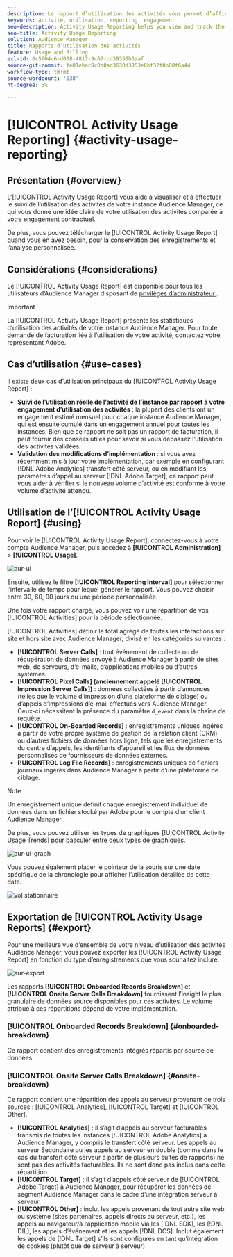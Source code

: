 ```yaml
---
description: Le rapport d’utilisation des activités vous permet d’afficher et de suivre l’utilisation des activités de votre instance Audience Manager, afin que vous puissiez comparer votre utilisation réelle à votre engagement contractuel.
keywords: activité, utilisation, reporting, engagement
seo-description: Activity Usage Reporting helps you view and track the activity usage for your Audience Manager instance, so you can compare your actual usage to your contractual commitment.
seo-title: Activity Usage Reporting
solution: Audience Manager
title: Rapports d’utilisation des activités
feature: Usage and Billing
exl-id: 0c5f04c6-d008-4817-9c67-cd39350b3aaf
source-git-commit: fe01ebac8c0d0ad3630d3853e0bf32f0b00f6a44
workflow-type: tm+mt
source-wordcount: '638'
ht-degree: 5%

---
```


# [!UICONTROL Activity Usage Reporting] {#activity-usage-reporting}

## Présentation {#overview}

L’[!UICONTROL Activity Usage Report] vous aide à visualiser et à effectuer le suivi de l’utilisation des activités de votre instance Audience Manager, ce qui vous donne une idée claire de votre utilisation des activités comparée à votre engagement contractuel.

De plus, vous pouvez télécharger le [!UICONTROL Activity Usage Report] quand vous en avez besoin, pour la conservation des enregistrements et l’analyse personnalisée.

## Considérations {#considerations}

Le [!UICONTROL Activity Usage Report] est disponible pour tous les utilisateurs d’Audience Manager disposant de [ privilèges d’administrateur ](edit-account-settings.md).

>[!IMPORTANT]
>
>La [!UICONTROL Activity Usage Report] présente les statistiques d’utilisation des activités de votre instance Audience Manager. Pour toute demande de facturation liée à l’utilisation de votre activité, contactez votre représentant Adobe.

## Cas d’utilisation {#use-cases}

Il existe deux cas d’utilisation principaux du [!UICONTROL Activity Usage Report] :

* **Suivi de l’utilisation réelle de l’activité de l’instance par rapport à votre engagement d’utilisation des activités** : la plupart des clients ont un engagement estimé mensuel pour chaque instance Audience Manager, qui est ensuite cumulé dans un engagement annuel pour toutes les instances. Bien que ce rapport ne soit pas un rapport de facturation, il peut fournir des conseils utiles pour savoir si vous dépassez l’utilisation des activités validées.
* **Validation des modifications d’implémentation** : si vous avez récemment mis à jour votre implémentation, par exemple en configurant [!DNL Adobe Analytics] transfert côté serveur, ou en modifiant les paramètres d’appel au serveur [!DNL Adobe Target], ce rapport peut vous aider à vérifier si le nouveau volume d’activité est conforme à votre volume d’activité attendu.

## Utilisation de l’[!UICONTROL Activity Usage Report] {#using}

Pour voir le [!UICONTROL Activity Usage Report], connectez-vous à votre compte Audience Manager, puis accédez à **[!UICONTROL Administration]** > **[!UICONTROL Usage]**.

![aur-ui](assets/aur-ui.png)

Ensuite, utilisez le filtre **[!UICONTROL Reporting Interval]** pour sélectionner l’intervalle de temps pour lequel générer le rapport. Vous pouvez choisir entre 30, 60, 90 jours ou une période personnalisée.

Une fois votre rapport chargé, vous pouvez voir une répartition de vos [!UICONTROL Activities] pour la période sélectionnée.

[!UICONTROL Activities] définir le total agrégé de toutes les interactions sur site et hors site avec Audience Manager, divisé en les catégories suivantes :

* **[!UICONTROL Server Calls]** : tout événement de collecte ou de récupération de données envoyé à Audience Manager à partir de sites web, de serveurs, d’e-mails, d’applications mobiles ou d’autres systèmes.
* **[!UICONTROL Pixel Calls] (anciennement appelé [!UICONTROL Impression Server Calls])** : données collectées à partir d’annonces (telles que le volume d’impression d’une plateforme de ciblage) ou d’appels d’impressions d’e-mail effectués vers Audience Manager. Ceux-ci nécessitent la présence du paramètre `d_event` dans la chaîne de requête.
* **[!UICONTROL On-Boarded Records]** : enregistrements uniques ingérés à partir de votre propre système de gestion de la relation client (CRM) ou d’autres fichiers de données hors ligne, tels que les enregistrements du centre d’appels, les identifiants d’appareil et les flux de données personnalisés de fournisseurs de données externes.
* **[!UICONTROL Log File Records]** : enregistrements uniques de fichiers journaux ingérés dans Audience Manager à partir d’une plateforme de ciblage.

>[!NOTE]
>
>Un enregistrement unique définit chaque enregistrement individuel de données dans un fichier stocké par Adobe pour le compte d’un client Audience Manager.

De plus, vous pouvez utiliser les types de graphiques [!UICONTROL Activity Usage Trends] pour basculer entre deux types de graphiques.

![aur-ui-graph](assets/aur-ui-graphs.png)

Vous pouvez également placer le pointeur de la souris sur une date spécifique de la chronologie pour afficher l’utilisation détaillée de cette date.

![vol stationnaire](assets/aur-hover.png)

## Exportation de [!UICONTROL Activity Usage Reports] {#export}

Pour une meilleure vue d’ensemble de votre niveau d’utilisation des activités Audience Manager, vous pouvez exporter les [!UICONTROL Activity Usage Report] en fonction du type d’enregistrements que vous souhaitez inclure.

![aur-export](assets/aur-export.png)

Les rapports **[!UICONTROL Onboarded Records Breakdown]** et **[!UICONTROL Onsite Server Calls Breakdown]** fournissent l’insight le plus granulaire de données source disponibles pour ces activités. Le volume attribué à ces répartitions dépend de votre implémentation.

### [!UICONTROL Onboarded Records Breakdown] {#onboarded-breakdown}

Ce rapport contient des enregistrements intégrés répartis par source de données.

### [!UICONTROL Onsite Server Calls Breakdown] {#onsite-breakdown}

Ce rapport contient une répartition des appels au serveur provenant de trois sources : [!UICONTROL Analytics], [!UICONTROL Target] et [!UICONTROL Other].

* **[!UICONTROL Analytics]** : il s’agit d’appels au serveur facturables transmis de toutes les instances [!UICONTROL Adobe Analytics] à Audience Manager, y compris le transfert côté serveur. Les appels au serveur Secondaire ou les appels au serveur en double (comme dans le cas du transfert côté serveur à partir de plusieurs suites de rapports) ne sont pas des activités facturables. Ils ne sont donc pas inclus dans cette répartition.
* **[!UICONTROL Target]** : il s’agit d’appels côté serveur de [!UICONTROL Adobe Target] à Audience Manager, pour récupérer les données de segment Audience Manager dans le cadre d’une intégration serveur à serveur.
* **[!UICONTROL Other]** : inclut les appels provenant de tout autre site web ou système (sites partenaires, appels directs au serveur, etc.), les appels au navigateur/à l’application mobile via les [!DNL SDK], les [!DNL DIL], les appels d’événement et les appels [!DNL DCS]. Inclut également les appels de [!DNL Target] s’ils sont configurés en tant qu’intégration de cookies (plutôt que de serveur à serveur).

